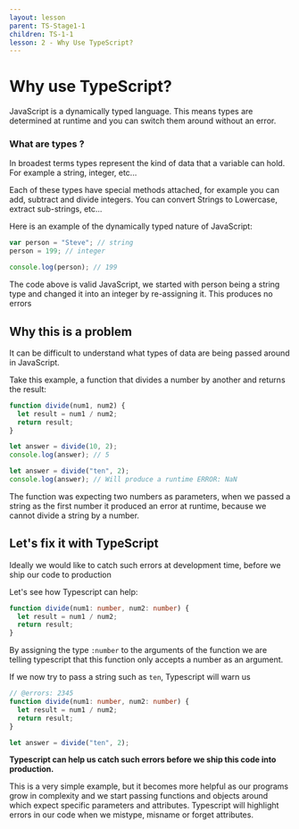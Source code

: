 ```yaml
---
layout: lesson
parent: TS-Stage1-1
children: TS-1-1
lesson: 2 - Why Use TypeScript?
---
```


# Why use TypeScript?

JavaScript is a dynamically typed language. This means types are determined at runtime and you can switch them around without an error.

### What are types ?

In broadest terms types represent the kind of data that a variable can hold. For example a string, integer, etc...

Each of these types have special methods attached, for example you can add, subtract and divide integers. You can convert Strings to Lowercase, extract sub-strings, etc...

Here is an example of the dynamically typed nature of JavaScript:

```js
var person = "Steve"; // string
person = 199; // integer

console.log(person); // 199
```

The code above is valid JavaScript, we started with person being a string type and changed it into an integer by re-assigning it. This produces no errors

## Why this is a problem

It can be difficult to understand what types of data are being passed around in JavaScript.

Take this example, a function that divides a number by another and returns the result:

```js
function divide(num1, num2) {
  let result = num1 / num2;
  return result;
}

let answer = divide(10, 2);
console.log(answer); // 5

let answer = divide("ten", 2);
console.log(answer); // Will produce a runtime ERROR: NaN
```

The function was expecting two numbers as parameters, when we passed a string as the first number it produced an error at runtime, because we cannot divide a string by a number.

## Let's fix it with TypeScript

Ideally we would like to catch such errors at development time, before we ship our code to production

Let's see how Typescript can help:

```ts twoslash
function divide(num1: number, num2: number) {
  let result = num1 / num2;
  return result;
}
```

By assigning the type `:number` to the arguments of the function we are telling typescript that this function only accepts a number as an argument.

If we now try to pass a string such as `ten`, Typescript will warn us

```ts twoslash
// @errors: 2345
function divide(num1: number, num2: number) {
  let result = num1 / num2;
  return result;
}

let answer = divide("ten", 2);
```

**Typescript can help us catch such errors before we ship this code into production.**

This is a very simple example, but it becomes more helpful as our programs grow in complexity and we start passing functions and objects around which expect specific parameters and attributes. Typescript will highlight errors in our code when we mistype, misname or forget attributes.
